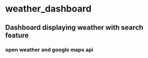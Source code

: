 # weather_dashboard

## Dashboard displaying weather with search feature

### open weather and google maps api